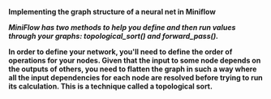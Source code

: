 **Implementing the graph structure of a neural net in Miniflow**

***MiniFlow has two methods to help you define and then run values through your graphs: topological_sort() and forward_pass().***

**In order to define your network, you'll need to define the order of operations for your nodes. Given that the input to some node depends on the outputs of others, you need to flatten the graph in such a way where all the input dependencies for each node are resolved before trying to run its calculation. This is a technique called a topological sort.**

